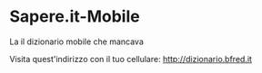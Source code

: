 Sapere.it-Mobile
================

La il dizionario mobile che mancava

Visita quest'indirizzo con il tuo cellulare: http://dizionario.bfred.it